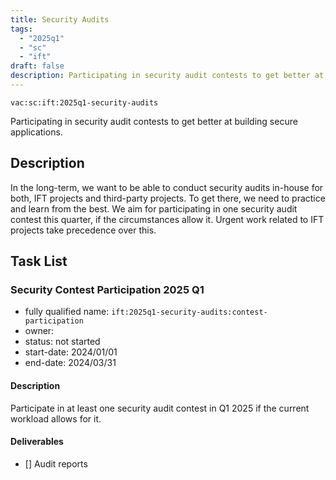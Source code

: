 ```yaml
---
title: Security Audits
tags:
  - "2025q1"
  - "sc"
  - "ift"
draft: false
description: Participating in security audit contests to get better at building secure applications.
---
```


`vac:sc:ift:2025q1-security-audits`

Participating in security audit contests to get better at building secure applications.
## Description

In the long-term,
we want to be able to conduct security audits in-house for both,
IFT projects and third-party projects.
To get there,
we need to practice and learn from the best.
We aim for participating in one security audit contest this quarter,
if the circumstances allow it.
Urgent work related to IFT projects take precedence over this.

## Task List

### Security Contest Participation 2025 Q1

* fully qualified name: `ift:2025q1-security-audits:contest-participation`
* owner: 
* status: not started
* start-date: 2024/01/01
* end-date: 2024/03/31

#### Description

Participate in at least one security audit contest in Q1 2025 if the current workload allows for it.

#### Deliverables

- [] Audit reports
